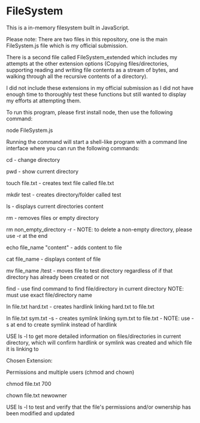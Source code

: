 # FileSystem
This is a in-memory filesystem built in JavaScript.

Please note: There are two files in this repository, one is the main FileSystem.js file which is my official submission.

There is a second file called FileSystem_extended which includes my attempts at the other extension options (Copying files/directories, supporting reading and writing file contents as a stream of bytes, and walking through all the recursive contents of a directory).

I did not include these extensions in my official submission as I did not have enough time to thoroughly test these functions but still wanted to display my efforts at attempting them.


To run this program, please first install node, then use the following command:

node FileSystem.js


Running the command will start a shell-like program with a command line interface where you can run the following commands:

cd - change directory

pwd - show current directory

touch file.txt - creates text file called file.txt

mkdir test - creates directory/folder called test

ls - displays current directories content



rm - removes files or empty directory

rm non_empty_directory -r - NOTE: to delete a non-empty directory, please use -r at the end



echo file_name "content" - adds content to file

cat file_name - displays content of file



mv file_name /test - moves file to test directory regardless of if that directory has already been created or not



find - use find command to find file/directory in current directory NOTE: must use exact file/directory name



ln file.txt hard.txt - creates hardlink linking hard.txt to file.txt

ln file.txt sym.txt -s - creates symlink linking sym.txt to file.txt - NOTE: use -s at end to create symlink instead of hardlink




USE ls -l to get more detailed information on files/directories in current directory, which will confirm hardlink or symlink was created and which file it is linking to




Chosen Extension:


Permissions and multiple users (chmod and chown) 



chmod file.txt 700



chown file.txt newowner



USE ls -l to test and verify that the file's permissions and/or ownership has been modified and updated
